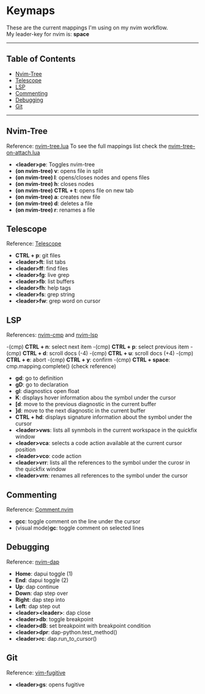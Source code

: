 # Keymaps

These are the current mappings I'm using on my nvim workflow. <br />
My leader-key for nvim is: **space**

---

## Table of Contents

- [Nvim-Tree](#nvim-tree)
- [Telescope](#telescope)
- [LSP](#lsp)
- [Commenting](#commenting)
- [Debugging](#debugging)
- [Git](#git)

---

## Nvim-Tree
Reference: [nvim-tree.lua](https://github.com/nvim-tree/nvim-tree.lua)
To see the full mappings list check the [nvim-tree-on-attach.lua](./lua/fion/nvim-tree/nvim-tree-on-attach.lua)

- **\<leader\>pe**: Toggles nvim-tree
- **(on nvim-tree) v**: opens file in split
- **(on nvim-tree) l**: opens/closes nodes and opens files
- **(on nvim-tree) h**: closes nodes
- **(on nvim-tree) CTRL + t**: opens file on new tab
- **(on nvim-tree) a**: creates new file
- **(on nvim-tree) d**: deletes a file
- **(on nvim-tree) r**: renames a file

## Telescope
Reference: [Telescope](https://github.com/nvim-telescope/telescope.nvim)

- **CTRL + p**: git files
- **\<leader\>ft**: list tabs
- **\<leader\>ff**: find files
- **\<leader\>fg**: live grep
- **\<leader\>fb**: list buffers
- **\<leader\>fh**: help tags
- **\<leader\>fs**: grep string
- **\<leader\>fw**: grep word on cursor

## LSP
References: [nvim-cmp](https://github.com/hrsh7th/nvim-cmp) and [nvim-lsp](https://github.com/neovim/nvim-lspconfig)

-(cmp) **CTRL + n**: select next item
-(cmp) **CTRL + p**: select previous item
-(cmp) **CTRL + d**: scroll docs (-4)
-(cmp) **CTRL + u**: scroll docs (+4)
-(cmp) **CTRL + e**: abort
-(cmp) **CTRL + y**: confirm
-(cmp) **CTRL + space**: cmp.mapping.complete() (check reference)
<br />

- **gd**: go to definition
- **gD**: go to declaration
- **gl**: diagnostics open float
- **K**: displays hover information abou the symbol under the cursor
- **[d**: move to the previous diagnostic in the current buffer
- **]d**: move to the next diagnostic in the current buffer
- **CTRL + hd**: displays signature information about the symbol under the cursor
- **\<leader\>vws**: lists all synmbols in the current workspace in the quickfix window
- **\<leader\>vca**: selects a code action available at the current cursor position
- **\<leader\>vco**: code action
- **\<leader\>vrr**: lists all the references to the symbol under the curosr in the quickfix window
- **\<leader\>vrn**: renames all references to the symbol under the cursor

## Commenting
Reference: [Comment.nvim](https://github.com/numToStr/Comment.nvim)

- **gcc**: toggle comment on the line under the cursor
- (visual mode)**gc**: toggle comment on selected lines

## Debugging
Reference: [nvim-dap](https://github.com/mfussenegger/nvim-dap)

- **Home**: dapui toggle (1)
- **End**: dapui toggle (2)
- **Up**: dap continue
- **Down**: dap step over
- **Right**: dap step into
- **Left**: dap step out
- **\<leader\>\<leader\>**: dap close
- **\<leader\>db**: toggle breakpoint
- **\<leader\>dB**: set breakpoint with breakpoint condition
- **\<leader\>dpr**: dap-python.test_method()
- **\<leader\>rc**: dap.run_to_cursor()

## Git
Reference: [vim-fugitive](https://github.com/tpope/vim-fugitive)

- **\<leader\>gs**: opens fugitive
